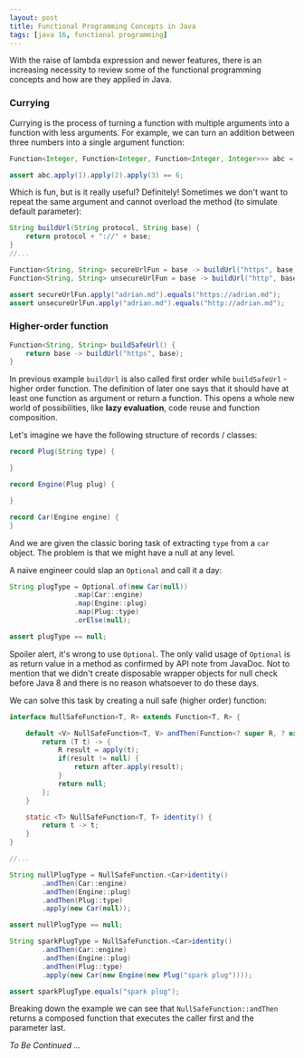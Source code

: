 ```yaml
---
layout: post
title: Functional Programming Concepts in Java
tags: [java 16, functional programming]
---
```


With the raise of lambda expression and newer features, there is an increasing necessity to review some of the functional programming concepts and how are they applied in Java.

### Currying

Currying is the process of turning a function with multiple arguments into a function with less arguments. For example, we can turn an addition between three numbers into a single argument function:

```java
Function<Integer, Function<Integer, Function<Integer, Integer>>> abc = a -> b -> c -> a + b + c;

assert abc.apply(1).apply(2).apply(3) == 6;
```

Which is fun, but is it really useful? Definitely! Sometimes we don't want to repeat the same argument and cannot overload the method (to simulate default parameter):

```java
String buildUrl(String protocol, String base) {
    return protocol + "://" + base;
}
//...

Function<String, String> secureUrlFun = base -> buildUrl("https", base);
Function<String, String> unsecureUrlFun = base -> buildUrl("http", base);

assert secureUrlFun.apply("adrian.md").equals("https://adrian.md");
assert unsecureUrlFun.apply("adrian.md").equals("http://adrian.md");
```

### Higher-order function

```java
Function<String, String> buildSafeUrl() {
    return base -> buildUrl("https", base);
}
```

In previous example `buildUrl` is also called first order while `buildSafeUrl` - higher order function. The definition of later one says that it should have at least one function as argument or return a function. This opens a whole new world of possibilities, like **lazy evaluation**, code reuse and function composition.

Let's imagine we have the following structure of records / classes:

```java
record Plug(String type) {

}

record Engine(Plug plug) {

}

record Car(Engine engine) {
}
```
And we are given the classic boring task of extracting `type` from a `car` object. The problem is that we might have a null at any level. 

A naive engineer could slap an `Optional` and call it a day:

```java
String plugType = Optional.of(new Car(null))
                .map(Car::engine)
                .map(Engine::plug)
                .map(Plug::type)
                .orElse(null);

assert plugType == null;
```

Spoiler alert, it's wrong to use `Optional`. The only valid usage of `Optional` is as return value in a method as confirmed by API note from JavaDoc. Not to mention that we didn't create disposable wrapper objects for null check before Java 8 and there is no reason whatsoever to do these days.

We can solve this task by creating a null safe (higher order) function:

```java
interface NullSafeFunction<T, R> extends Function<T, R> {

    default <V> NullSafeFunction<T, V> andThen(Function<? super R, ? extends V> after) {
        return (T t) -> {
            R result = apply(t);
            if(result != null) {
                return after.apply(result);
            }
            return null;
        };
    }

    static <T> NullSafeFunction<T, T> identity() {
        return t -> t;
    }
}

//...

String nullPlugType = NullSafeFunction.<Car>identity()
        .andThen(Car::engine)
        .andThen(Engine::plug)
        .andThen(Plug::type)
        .apply(new Car(null));

assert nullPlugType == null;

String sparkPlugType = NullSafeFunction.<Car>identity()
        .andThen(Car::engine)
        .andThen(Engine::plug)
        .andThen(Plug::type)
        .apply(new Car(new Engine(new Plug("spark plug"))));

assert sparkPlugType.equals("spark plug");
```
Breaking down the example we can see that `NullSafeFunction::andThen` returns a composed function that executes the caller first and the parameter last.

_To Be Continued ..._